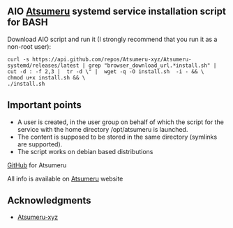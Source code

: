 ## AIO [Atsumeru](https://github.com/Atsumeru-xyz/Atsumeru) systemd service installation script for BASH

Download AIO script and run it (I strongly recommend that you run it as a non-root user):
```shell
curl -s https://api.github.com/repos/Atsumeru-xyz/Atsumeru-systemd/releases/latest | grep "browser_download_url.*install.sh" |  cut -d : -f 2,3 |  tr -d \" |  wget -q -O install.sh  -i - && \
chmod u+x install.sh && \
./install.sh
```

## Important points

- A user is created, in the user group on behalf of which the script for the service with the home directory /opt/atsumeru is launched.
- The content is supposed to be stored in the same directory (symlinks are supported).
- The script works on debian based distributions

[GitHub](https://github.com/Atsumeru-xyz/Atsumeru) for Atsumeru

All info is available on [Atsumeru](https://atsumeru.xyz/) website


## Acknowledgments

* [Atsumeru-xyz](https://t.me/atsumeru_app)
